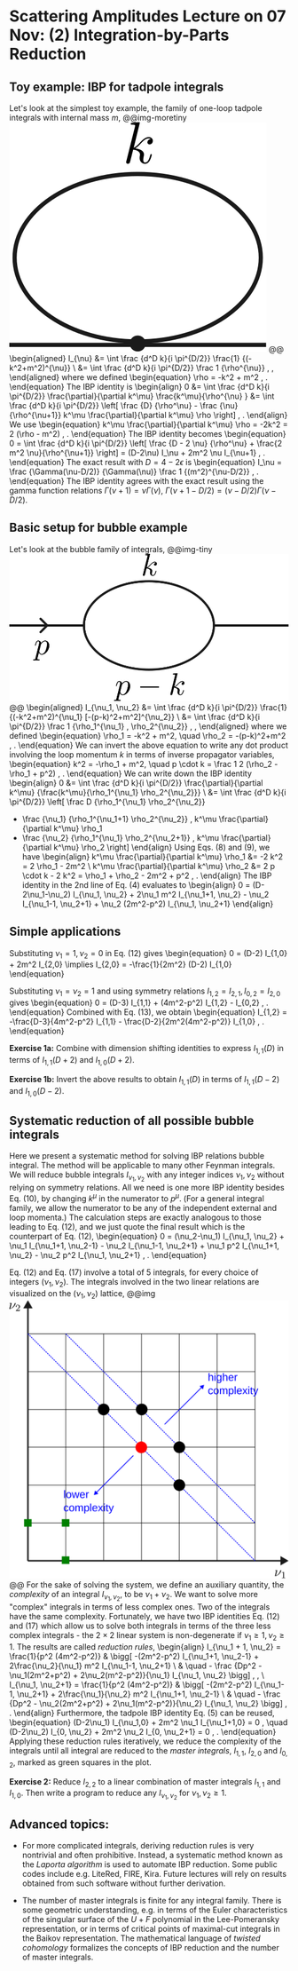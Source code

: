 # Scattering Amplitudes Lecture on 07 Nov: (2) Integration-by-Parts Reduction

## Toy example: IBP for tadpole integrals
Let's look at the simplest toy example, the family of one-loop tadpole integrals with internal mass $m$,
@@img-moretiny ![one-loop tadpole](/notes/tadpole.svg) @@
\begin{aligned}
I_{\nu} &= \int \frac {d^D k}{i \pi^{D/2}} \frac{1} {(-k^2+m^2)^{\nu}} \\
&= \int \frac {d^D k}{i \pi^{D/2}} \frac 1 {\rho^{\nu}} \, ,
\end{aligned}
where we defined
\begin{equation}
\rho = -k^2 + m^2 \, .
\end{equation}
The IBP identity is
\begin{align}
0 &= \int \frac {d^D k}{i \pi^{D/2}} \frac{\partial}{\partial k^\mu} \frac{k^\mu}{\rho^{\nu} }
&= \int \frac {d^D k}{i \pi^{D/2}} \left[  \frac {D} {\rho^\nu} - \frac {\nu} {\rho^{\nu+1}} k^\mu \frac{\partial}{\partial k^\mu} \rho \right] \, .
\end{align}
We use
\begin{equation}
k^\mu \frac{\partial}{\partial k^\mu} \rho = -2k^2 = 2 (\rho - m^2) \, .
\end{equation}
The IBP identity becomes
\begin{equation}
0  = \int \frac {d^D k}{i \pi^{D/2}} \left[ \frac {D - 2 \nu} {\rho^\nu} + \frac{2 m^2 \nu}{\rho^{\nu+1}} \right] = (D-2\nu) I_\nu + 2m^2 \nu I_{\nu+1} \, .
\end{equation}
The exact result with $D=4-2\epsilon$ is
\begin{equation}
I_\nu = \frac {\Gamma(\nu-D/2)} {\Gamma(\nu)} \frac 1 {(m^2)^{\nu-D/2}} \, .
\end{equation}
The IBP identity agrees with the exact result using the gamma function relations $\Gamma(\nu+1) = \nu \Gamma(\nu)$, $\Gamma(\nu+1-D/2) = (\nu-D/2) \Gamma(\nu-D/2)$.

## Basic setup for bubble example
Let's look at the bubble family of integrals,
@@img-tiny ![one-loop bubble](/notes/bubble.svg) @@
\begin{aligned}
I_{\nu_1, \nu_2} &= \int \frac {d^D k}{i \pi^{D/2}} \frac{1} {(-k^2+m^2)^{\nu_1} [-(p-k)^2+m^2]^{\nu_2}} \\
&= \int \frac {d^D k}{i \pi^{D/2}} \frac 1 {\rho_1^{\nu_1} \, \rho_2^{\nu_2}} \, ,
\end{aligned}
where we defined
\begin{equation}
\rho_1 = -k^2 + m^2, \quad \rho_2 = -(p-k)^2+m^2 \, .
\end{equation}
We can invert the above equation to write any dot product involving the loop momentum $k$ in terms of inverse propagator variables,
\begin{equation}
k^2 = -\rho_1 + m^2, \quad p \cdot k = \frac 1 2 (\rho_2 - \rho_1 + p^2) \, .
\end{equation}
We can write down the IBP identity
\begin{align}
0 &= \int \frac {d^D k}{i \pi^{D/2}} \frac{\partial}{\partial k^\mu} {\frac{k^\mu}{\rho_1^{\nu_1} \rho_2^{\nu_2}}} \\
&= \int \frac {d^D k}{i \pi^{D/2}} \left[ \frac D {\rho_1^{\nu_1} \rho_2^{\nu_2}}
 - \frac {\nu_1} {\rho_1^{\nu_1+1} \rho_2^{\nu_2}} \, k^\mu \frac{\partial}{\partial k^\mu} \rho_1
 - \frac {\nu_2} {\rho_1^{\nu_1} \rho_2^{\nu_2+1}} \, k^\mu \frac{\partial}{\partial k^\mu} \rho_2
\right]
\end{align}
Using Eqs. (8) and (9), we have
\begin{align}
k^\mu \frac{\partial}{\partial k^\mu} \rho_1 &= -2 k^2 = 2 \rho_1 - 2m^2 \\
k^\mu \frac{\partial}{\partial k^\mu} \rho_2 &= 2 p \cdot k - 2 k^2 = \rho_1 + \rho_2 - 2m^2 + p^2 \, .
\end{align}
The IBP identity in the 2nd line of Eq. (4) evaluates to
\begin{align}
0 = (D-2\nu_1-\nu_2) I_{\nu_1, \nu_2} + 2\nu_1 m^2 I_{\nu_1+1, \nu_2} - \nu_2 I_{\nu_1-1, \nu_2+1} + \nu_2 (2m^2-p^2) I_{\nu_1, \nu_2+1}
\end{align}

## Simple applications
Substituting $\nu_1=1, \nu_2=0$ in Eq. (12) gives
\begin{equation}
0 = (D-2) I_{1,0} + 2m^2 I_{2,0} \implies I_{2,0} = -\frac{1}{2m^2} (D-2) I_{1,0}
\end{equation}

Substituting $\nu_1=\nu_2=1$ and using symmetry relations $I_{1,2}=I_{2,1}, \, I_{0,2}=I_{2,0}$ gives
\begin{equation}
0 = (D-3) I_{1,1} + (4m^2-p^2) I_{1,2} - I_{0,2} \, .
\end{equation}
Combined with Eq. (13), we obtain
\begin{equation}
I_{1,2} = -\frac{D-3}{4m^2-p^2} I_{1,1} - \frac{D-2}{2m^2(4m^2-p^2)} I_{1,0} \, .
\end{equation}

<!-- By directly differentiating w.r.t. $m^2$ under the integral sign in Eq. (7), we obtain differential equations for the unknown integrals $(I_{1,0}, I_{1,1})$, -->
<!-- \begin{align} -->
<!-- \frac {\partial}{\partial m^2} \begin{pmatrix} I_{1,1} \\ I_{1,0} \end{pmatrix} -->
<!-- = \begin{pmatrix} -2 I_{1,2} \\ -I_{2,0} \end{pmatrix} -->
<!-- = \begin{pmatrix} \frac{2(D-3)}{4m^2-p^2} & + \frac{D-2}{m^2(4m^2-p^2)} \\ 0 & \frac{D-2}{2m^2} \end{pmatrix} \cdot \begin{pmatrix} I_{1,1} \\ I_{1,0} \end{pmatrix} -->
<!-- \end{align} -->
<!-- The differential equations can be solved with appropriate boundary conditions, as will be covered by future lectures. -->
**Exercise 1a:** Combine with dimension shifting identities to express $I_{1,1}(D)$ in terms of $I_{1,1}(D+2)$ and $I_{1,0}(D+2)$.

**Exercise 1b:** Invert the above results to obtain $I_{1,1}(D)$ in terms of $I_{1,1}(D-2)$ and $I_{1,0}(D-2)$.

## Systematic reduction of all possible bubble integrals
Here we present a systematic method for solving IBP relations bubble integral. The method will be applicable to many other Feynman integrals. We will reduce bubble integrals $I_{\nu_1, \nu_2}$ with any integer indices $\nu_1, \nu_2$ without relying on symmetry relations. All we need is one more IBP identity besides Eq. (10), by changing $k^\mu$ in the numerator to $p^\mu$. (For a general integral family, we allow the numerator to be any of the independent external and loop momenta.)
The calculation steps are exactly analogous to those leading to Eq. (12), and we just quote the final result which is the counterpart of Eq. (12),
\begin{equation}
0 = (\nu_2-\nu_1) I_{\nu_1, \nu_2} + \nu_1 I_{\nu_1+1, \nu_2-1} - \nu_2 I_{\nu_1-1, \nu_2+1} + \nu_1 p^2 I_{\nu_1+1, \nu_2} - \nu_2 p^2 I_{\nu_1, \nu_2+1} \, .
\end{equation}

Eq. (12) and Eq. (17) involve a total of 5 integrals, for every choice of integers $(\nu_1, \nu_2)$. The integrals involved in the two linear relations are visualized on the $(\nu_1, \nu_2)$ lattice,
@@img ![bubble_ibp_grid](/notes/bubble_ibp_grid.svg) @@
For the sake of solving the system, we define an auxiliary quantity, the *complexity* of an integral $I_{\nu_1, \nu_2}$, to be $\nu_1+\nu_2$. We want to solve more "complex" integrals in terms of less complex ones. Two of the integrals have the same complexity. Fortunately, we have two IBP identities Eq. (12) and (17) which allow us to solve both integrals in terms of the three less complex integrals - the $2\times 2$ linear system is non-degenerate if $\nu_1 \geq 1, \nu_2 \geq 1$. The results are called *reduction rules*,
\begin{align}
I_{\nu_1 + 1, \nu_2} = \frac{1}{p^2 (4m^2-p^2)}
& \bigg[
-(2m^2-p^2) I_{\nu_1+1, \nu_2-1} + 2\frac{\nu_2}{\nu_1} m^2 I_{\nu_1-1, \nu_2+1} \\
& \quad - \frac {Dp^2 - \nu_1(2m^2+p^2) + 2\nu_2(m^2-p^2)}{\nu_1} I_{\nu_1, \nu_2}
\bigg] \, , \\
I_{\nu_1, \nu_2+1} = \frac{1}{p^2 (4m^2-p^2)}
& \bigg[
-(2m^2-p^2) I_{\nu_1-1, \nu_2+1} + 2\frac{\nu_1}{\nu_2} m^2 I_{\nu_1+1, \nu_2-1} \\
& \quad - \frac {Dp^2 - \nu_2(2m^2+p^2) + 2\nu_1(m^2-p^2)}{\nu_2} I_{\nu_1, \nu_2}
\bigg] \, .
\end{align}
Furthermore, the tadpole IBP identity Eq. (5) can be reused,
\begin{equation}
(D-2\nu_1) I_{\nu_1,0} + 2m^2 \nu_1 I_{\nu_1+1,0} = 0 , \quad (D-2\nu_2) I_{0, \nu_2} + 2m^2 \nu_2 I_{0, \nu_2+1} = 0 \, .
\end{equation}
Applying these reduction rules iteratively, we reduce the complexity of the integrals until all integral are reduced to the *master integrals*, $I_{1,1}$, $I_{2,0}$ and $I_{0,2}$, marked as green squares in the plot.

**Exercise 2:** Reduce $I_{2,2}$ to a linear combination of master integrals $I_{1,1}$ and $I_{1,0}$. Then write a program to reduce any $I_{\nu_1, \nu_2}$ for $\nu_1, \nu_2 \geq 1$.

<!-- ## Using FIRE software to automate IBP reduction (skipped in lecture) -->

<!-- You need to have Wolfram Mathematica installed. -->

<!-- On Linux or Mac, install FIRE 6.5 with the following command in the terminal: -->
<!-- ``` -->
<!-- git clone https://gitlab.com/feynmanIntegrals/fire.git -->
<!-- ``` -->
<!-- We'll skip the installation of the C++ version of FIRE, since we'll only use the Mathematica version here. -->

<!-- Navigate into the `examples/` folder: -->
<!-- ``` -->
<!-- cd fire/FIRE6/examples -->
<!-- ``` -->
<!-- and open the example notebook `box.nb`. You only need to look at the first half of the notebook, leading to the reduction result for `F[1, {2, 2, 2, 2}]`, i.e. the box integral with all four propagators raised to a 2nd power. -->

## Advanced topics:

- For more complicated integrals, deriving reduction rules is very nontrivial and often prohibitive. Instead, a systematic method known as the *Laporta algorithm* is used to automate IBP reduction. Some public codes include e.g. LiteRed, FIRE, Kira. Future lectures will rely on results obtained from such software without further derivation.

- The number of master integrals is finite for any integral family. There is some geometric understanding, e.g. in terms of the Euler characteristics of the singular surface of the $U+F$ polynomial in the Lee-Pomeransky representation, or in terms of critical points of maximal-cut integrals in the Baikov representation. The mathematical language of *twisted cohomology* formalizes the concepts of IBP reduction and the number of master integrals.
